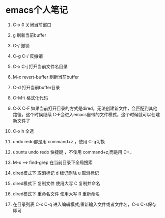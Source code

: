 # emacs个人笔记

1. C-x 0 关闭当前窗口

2. g 刷新当前buffer

3. C-/ 撤销

4. C-g C-/ 反撤销

5. C-x C-j 打开当前文件名目录

6. M-x revert-buffer 刷新当前buffer

7. C-d 打开当前buffer目录

8. C-M-\ 格式化代码

9. C-X C-F 如果当前打开目录的方式是dired，无法创建新文件，会匹配到其他路径，这个时候继续 C-F会进入emacs自带的文件模式，这个时候就可以创建新文件了

10. C-x h 全选

11. undo redo都是用 command+z ，使用 C-g切换

12. ubuntu undo redo 快捷键  ，不使用 command+z,而是用 C+_

13. M-x ==> find-grep 在当前目录下全局搜索

14. dired模式下 取消标记 d 标记删除  u 取消标记

15. dired模式下 复制文件  使用大写 C 复制并命名

16. dired模式下 重命名文件 使用大写 R 重新命名

17. 在目录列表 C-x C-q 进入编辑模式;重新输入文件或者文件名，C-x C-s保存 即可
